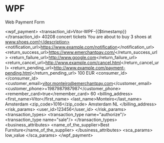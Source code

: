 # WPF
Web Payment Form
<?xml version="1.0" encoding="UTF-8"?>
  <wpf_payment>
    <transaction_id>Vitor-WPF-{{$timestamp}}</transaction_id>
    <usage>40208 concert tickets</usage>
    <description>You are about to buy 3 shoes at www.shoes.com!</description>
    <notification_url>https://www.example.com/notification</notification_url>
    <return_success_url>https://www.emerchantpay.com/</return_success_url>
    <return_failure_url>http://www.google.com</return_failure_url>
    <return_cancel_url>http://www.example.com/cancel.html</return_cancel_url>
    <return_pending_url>http://www.example.com/payment-pending.html</return_pending_url>
    <amount>100</amount>
    <currency>EUR</currency>
    <consumer_id></consumer_id>
    <customer_email>vitor.monteiro@emerchantpay.com</customer_email>
    <customer_phone>+1987987987987</customer_phone>
    <remember_card>true</remember_card>
    <lifetime>60</lifetime>
    <billing_address>
      <first_name>Vitor</first_name>
      <last_name>Monteiro</last_name>
      <address1>Amsterdam</address1>
      <zip_code>1016</zip_code>
      <city>Amsterdam</city>
      <country>NL</country>
    </billing_address>
    <risk_params>
      <user_id>123456</user_id>
    </risk_params>
    <transaction_types>
      <transaction_type name="authorize"/>
      <transaction_type name="sale"/>
    </transaction_types>
    <business_attributes>
      <name_of_the_supplier>Best Furniture</name_of_the_supplier>
    </business_attributes>
    <sca_params>
      <exemption>low_value</exemption>
    </sca_params>
  </wpf_payment>
